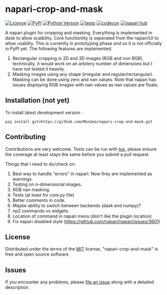 # napari-crop-and-mask

[![License](https://img.shields.io/pypi/l/napari-crop-and-mask.svg?color=green)](https://github.com/MosGeo/napari-crop-and-mask/raw/main/LICENSE)
[![PyPI](https://img.shields.io/pypi/v/napari-crop-and-mask.svg?color=green)](https://pypi.org/project/napari-crop-and-mask)
[![Python Version](https://img.shields.io/pypi/pyversions/napari-crop-and-mask.svg?color=green)](https://python.org)
[![tests](https://github.com/MosGeo/napari-crop-and-mask/workflows/tests/badge.svg)](https://github.com/MosGeo/napari-crop-and-mask/actions)
[![codecov](https://codecov.io/gh/MosGeo/napari-crop-and-mask/branch/main/graph/badge.svg)](https://codecov.io/gh/MosGeo/napari-crop-and-mask)
[![napari hub](https://img.shields.io/endpoint?url=https://api.napari-hub.org/shields/napari-crop-and-mask)](https://napari-hub.org/plugins/napari-crop-and-mask)

A napari plugin for cropping and masking. Everything is implemented in dask to allow scalbility. Core functionlity is seperated from the napari/UI to allow usablity. This is currently in prototyping phase and so it is not officially in PyPI yet. The following features are implemented.

1. Rectangular cropping in 2D and 3D images (RGB and non RGB), technically, it would work on an arbitery number of dimensions but I have not tested it heavily.
2. Masking images using any shape (irregular and regular/rectangular). Masking can be done using zero and nan values. Note that napari has issues displaying RGB images with nan values as nan values are floats.


## Installation (not yet)

<!-- You can install `napari-crop-and-mask` via [pip]:

    pip install napari-crop-and-mask -->


To install latest development version :

    pip install git+https://github.com/MosGeo/napari-crop-and-mask.git


## Contributing

Contributions are very welcome. Tests can be run with [tox], please ensure
the coverage at least stays the same before you submit a pull request.

Things that I need to do/check on:
1. Best way to handle "errors" in napari. Now they are implemented as warnings.
2. Testing on n-dimensional images.
3. RGB nan masking.
4. Tests (at least for core.py file)
5. Better comments in code.
6. Maybe ability to switch between backends (dask and numpy)?
7. np2 commands vs widgets.
8. Location of command in napari menu (don't like the plugin location)
9. Fix napari disabled style (https://github.com/napari/napari/issues/3601)


## License

Distributed under the terms of the [MIT] license,
"napari-crop-and-mask" is free and open source software

## Issues

If you encounter any problems, please [file an issue] along with a detailed description.

[napari]: https://github.com/napari/napari
[Cookiecutter]: https://github.com/audreyr/cookiecutter
[@napari]: https://github.com/napari
[MIT]: http://opensource.org/licenses/MIT
[BSD-3]: http://opensource.org/licenses/BSD-3-Clause
[GNU GPL v3.0]: http://www.gnu.org/licenses/gpl-3.0.txt
[GNU LGPL v3.0]: http://www.gnu.org/licenses/lgpl-3.0.txt
[Apache Software License 2.0]: http://www.apache.org/licenses/LICENSE-2.0
[Mozilla Public License 2.0]: https://www.mozilla.org/media/MPL/2.0/index.txt
[cookiecutter-napari-plugin]: https://github.com/napari/cookiecutter-napari-plugin

[file an issue]: https://github.com/MosGeo/napari-crop-and-mask/issues

[napari]: https://github.com/napari/napari
[tox]: https://tox.readthedocs.io/en/latest/
[pip]: https://pypi.org/project/pip/
[PyPI]: https://pypi.org/
